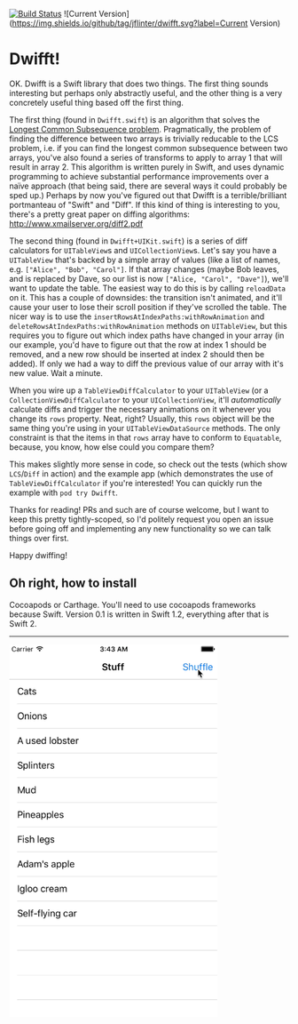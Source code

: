 [![Build Status](https://travis-ci.org/jflinter/Dwifft.svg?branch=master)](https://travis-ci.org/jflinter/Dwifft)
![Current Version](https://img.shields.io/github/tag/jflinter/dwifft.svg?label=Current Version)


Dwifft!
===

OK. Dwifft is a Swift library that does two things. The first thing sounds interesting but perhaps only abstractly useful, and the other thing is a very concretely useful thing based off the first thing.

The first thing (found in `Dwifft.swift`) is an algorithm that solves the [Longest Common Subsequence problem](https://en.wikipedia.org/wiki/Longest_common_subsequence_problem). Pragmatically, the problem of finding the difference between two arrays is trivially reducable to the LCS problem, i.e. if you can find the longest common subsequence between two arrays, you've also found a series of transforms to apply to array 1 that will result in array 2. This algorithm is written purely in Swift, and uses dynamic programming to achieve substantial performance improvements over a naïve approach (that being said, there are several ways it could probably be sped up.) Perhaps by now you've figured out that Dwifft is a terrible/brilliant portmanteau of "Swift" and "Diff". If this kind of thing is interesting to you, there's a pretty great paper on diffing algorithms: http://www.xmailserver.org/diff2.pdf

The second thing (found in `Dwifft+UIKit.swift`) is a series of diff calculators for `UITableView`s and `UICollectionView`s. Let's say you have a `UITableView` that's backed by a simple array of values (like a list of names, e.g. `["Alice", "Bob", "Carol"]`. If that array changes (maybe Bob leaves, and is replaced by Dave, so our list is now `["Alice, "Carol", "Dave"]`), we'll want to update the table. The easiest way to do this is by calling `reloadData` on it. This has a couple of downsides: the transition isn't animated, and it'll cause your user to lose their scroll position if they've scrolled the table. The nicer way is to use the `insertRowsAtIndexPaths:withRowAnimation` and `deleteRowsAtIndexPaths:withRowAnimation` methods on `UITableView`, but this requires you to figure out which index paths have changed in your array (in our example, you'd have to figure out that the row at index 1 should be removed, and a new row should be inserted at index 2 should then be added). If only we had a way to diff the previous value of our array with it's new value. Wait a minute.

When you wire up a `TableViewDiffCalculator` to your `UITableView` (or a `CollectionViewDiffCalculator` to your `UICollectionView`, it'll _automatically_ calculate diffs and trigger the necessary animations on it whenever you change its `rows` property. Neat, right? Usually, this `rows` object will be the same thing you're using in your `UITableViewDataSource` methods. The only constraint is that the items in that `rows` array have to conform to `Equatable`, because, you know, how else could you compare them?

This makes slightly more sense in code, so check out the tests (which show `LCS`/`Diff` in action) and the example app (which demonstrates the use of `TableViewDiffCalculator` if you're interested! You can quickly run the example with `pod try Dwifft`.

Thanks for reading! PRs and such are of course welcome, but I want to keep this pretty tightly-scoped, so I'd politely request you open an issue before going off and implementing any new functionality so we can talk things over first.

Happy dwiffing!

Oh right, how to install
---

Cocoapods or Carthage. You'll need to use cocoapods frameworks because Swift. Version 0.1 is written in Swift 1.2, everything after that is Swift 2.

---

<img src="dwifft.gif" alt="Dwifft" style="width: 375px !important;"/>
